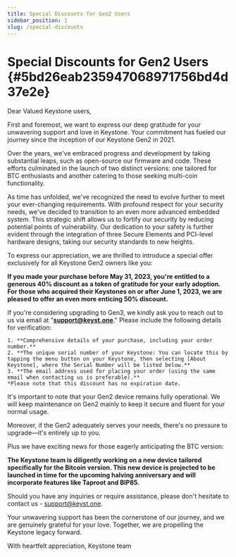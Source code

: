 ```yaml
---
title: Special Discounts for Gen2 Users
sidebar_position: 1
slug: /special-discounts
---
```




# **Special Discounts for Gen2 Users** {#5bd26eab235947068971756bd4d37e2e}


Dear Valued Keystone users,

First and foremost, we want to express our deep gratitude for your unwavering support and love in Keystone. Your commitment has fueled our journey since the inception of our Keystone Gen2 in 2021.

Over the years, we've embraced progress and development by taking substantial leaps, such as open-source our firmware and code. These efforts culminated in the launch of two distinct versions: one tailored for BTC enthusiasts and another catering to those seeking multi-coin functionality.

As time has unfolded, we've recognized the need to evolve further to meet your ever-changing requirements. With profound respect for your security needs, we've decided to transition to an even more advanced embedded system. This strategic shift allows us to fortify our security by reducing potential points of vulnerability. Our dedication to your safety is further evident through the integration of three Secure Elements and PCI-level hardware designs, taking our security standards to new heights.

To express our appreciation, we are thrilled to introduce a special offer exclusively for all Keystone Gen2 owners like you:

 **If you made your purchase before May 31, 2023, you're entitled to a generous 40% discount as a token of gratitude for your early adoption. 
For those who acquired their Keystones on or after June 1, 2023, we are pleased to offer an even more enticing 50% discount.**

If you're considering upgrading to Gen3, we kindly ask you to reach out to us via email at "[**support@keyst.one**](mailto:support@keyst.one)." 
Please include the following details for verification:


	1. **Comprehensive details of your purchase, including your order number.**
	2. **The unique serial number of your Keystone: You can locate this by tapping the menu button on your Keystone, then selecting [About Keystone], where the Serial Number will be listed below.**
	3. **The email address used for placing your order (using the same email when contacting us is preferable).**
	*Please note that this discount has no expiration date.

It's important to note that your Gen2 device remains fully operational. We will keep maintenance on Gen2 mainly to keep it secure and fluent for your normal usage.


Moreover, if the Gen2 adequately serves your needs, there's no pressure to upgrade—it's entirely up to you.


Plus we have exciting news for those eagerly anticipating the BTC version:

**The Keystone team is diligently working on a new device tailored specifically for the Bitcoin version. This new device is projected to be launched in time for the upcoming halving anniversary and will incorporate features like Taproot and BIP85.**



Should you have any inquiries or require assistance, please don't hesitate to contact us - support@keyst.one. 


Your unwavering support has been the cornerstone of our journey, and we are genuinely grateful for your love. Together, we are propelling the Keystone legacy forward.



With heartfelt appreciation,
Keystone team

